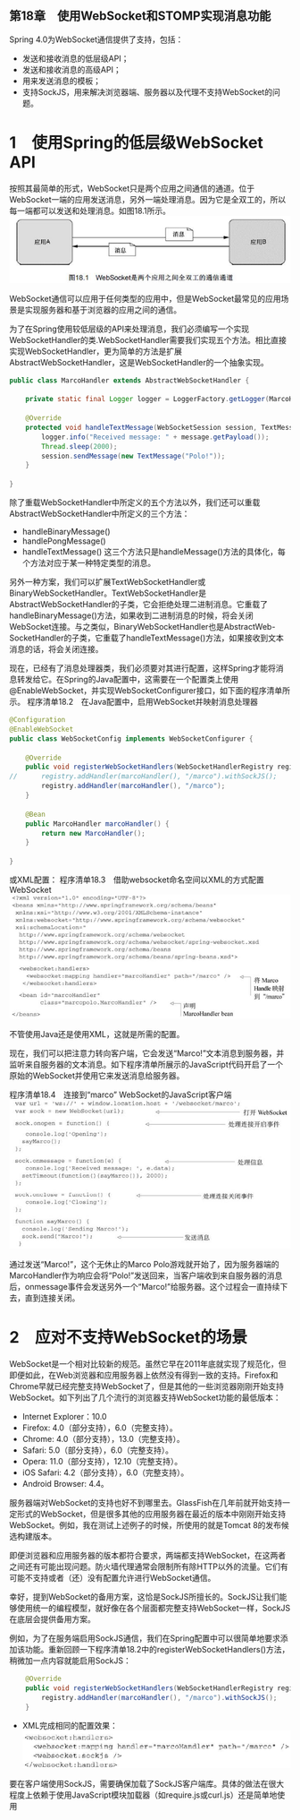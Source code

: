 第18章　使用WebSocket和STOMP实现消息功能
-----------
Spring 4.0为WebSocket通信提供了支持，包括：
- 发送和接收消息的低层级API；
- 发送和接收消息的高级API；
- 用来发送消息的模板；
- 支持SockJS，用来解决浏览器端、服务器以及代理不支持WebSocket的问题。

# 1　使用Spring的低层级WebSocket API
按照其最简单的形式，WebSocket只是两个应用之间通信的通道。位于WebSocket一端的应用发送消息，另外一端处理消息。因为它是全双工的，所以每一端都可以发送和处理消息。如图18.1所示。
<br/>![](img/img18-1.jpg)<br/>

WebSocket通信可以应用于任何类型的应用中，但是WebSocket最常见的应用场景是实现服务器和基于浏览器的应用之间的通信。

为了在Spring使用较低层级的API来处理消息，我们必须编写一个实现WebSocketHandler的类.WebSocketHandler需要我们实现五个方法。相比直接实现WebSocketHandler，更为简单的方法是扩展AbstractWebSocketHandler，这是WebSocketHandler的一个抽象实现。

```java
public class MarcoHandler extends AbstractWebSocketHandler {

	private static final Logger logger = LoggerFactory.getLogger(MarcoHandler.class);
	
	@Override
	protected void handleTextMessage(WebSocketSession session, TextMessage message) throws Exception {
		logger.info("Received message: " + message.getPayload());
		Thread.sleep(2000);
		session.sendMessage(new TextMessage("Polo!"));
	}
	
}
```
除了重载WebSocketHandler中所定义的五个方法以外，我们还可以重载AbstractWebSocketHandler中所定义的三个方法：
- handleBinaryMessage()
- handlePongMessage()
- handleTextMessage()
这三个方法只是handleMessage()方法的具体化，每个方法对应于某一种特定类型的消息。

另外一种方案，我们可以扩展TextWebSocketHandler或BinaryWebSocketHandler。TextWebSocketHandler是AbstractWebSocketHandler的子类，它会拒绝处理二进制消息。它重载了handleBinaryMessage()方法，如果收到二进制消息的时候，将会关闭WebSocket连接。与之类似，BinaryWebSocketHandler也是AbstractWeb-SocketHandler的子类，它重载了handleTextMessage()方法，如果接收到文本消息的话，将会关闭连接。

现在，已经有了消息处理器类，我们必须要对其进行配置，这样Spring才能将消息转发给它。在Spring的Java配置中，这需要在一个配置类上使用@EnableWebSocket，并实现WebSocketConfigurer接口，如下面的程序清单所示。
程序清单18.2　在Java配置中，启用WebSocket并映射消息处理器
```java
@Configuration
@EnableWebSocket
public class WebSocketConfig implements WebSocketConfigurer {

	@Override
	public void registerWebSocketHandlers(WebSocketHandlerRegistry registry) {
//		registry.addHandler(marcoHandler(), "/marco").withSockJS();
		registry.addHandler(marcoHandler(), "/marco");
	}
  
	@Bean
	public MarcoHandler marcoHandler() {
		return new MarcoHandler();
	}

}
```
或XML配置：
程序清单18.3　借助websocket命名空间以XML的方式配置WebSocket
<br/>![](img/code18-3.jpg)<br/>

不管使用Java还是使用XML，这就是所需的配置。

现在，我们可以把注意力转向客户端，它会发送“Marco!”文本消息到服务器，并监听来自服务器的文本消息。如下程序清单所展示的JavaScript代码开启了一个原始的WebSocket并使用它来发送消息给服务器。

程序清单18.4　连接到“marco” WebSocket的JavaScript客户端
<br/>![](img/code18-4.jpg)<br/>

通过发送“Marco!”，这个无休止的Marco Polo游戏就开始了，因为服务器端的MarcoHandler作为响应会将“Polo!”发送回来，当客户端收到来自服务器的消息后，onmessage事件会发送另外一个“Marco!”给服务器。这个过程会一直持续下去，直到连接关闭。


# 2　应对不支持WebSocket的场景
WebSocket是一个相对比较新的规范。虽然它早在2011年底就实现了规范化，但即便如此，在Web浏览器和应用服务器上依然没有得到一致的支持。Firefox和Chrome早就已经完整支持WebSocket了，但是其他的一些浏览器刚刚开始支持WebSocket。如下列出了几个流行的浏览器支持WebSocket功能的最低版本：
- Internet Explorer：10.0
- Firefox: 4.0（部分支持），6.0（完整支持）。
- Chrome: 4.0（部分支持），13.0（完整支持）。
- Safari: 5.0（部分支持），6.0（完整支持）。
- Opera: 11.0（部分支持），12.10（完整支持）。
- iOS Safari: 4.2（部分支持），6.0（完整支持）。
- Android Browser: 4.4。

服务器端对WebSocket的支持也好不到哪里去。GlassFish在几年前就开始支持一定形式的WebSocket，但是很多其他的应用服务器在最近的版本中刚刚开始支持WebSocket。例如，我在测试上述例子的时候，所使用的就是Tomcat 8的发布候选构建版本。

即便浏览器和应用服务器的版本都符合要求，两端都支持WebSocket，在这两者之间还有可能出现问题。防火墙代理通常会限制所有除HTTP以外的流量。它们有可能不支持或者（还）没有配置允许进行WebSocket通信。

幸好，提到WebSocket的备用方案，这恰是SockJS所擅长的。SockJS让我们能够使用统一的编程模型，就好像在各个层面都完整支持WebSocket一样，SockJS在底层会提供备用方案。

例如，为了在服务端启用SockJS通信，我们在Spring配置中可以很简单地要求添加该功能。重新回顾一下程序清单18.2中的registerWebSocketHandlers()方法，稍微加一点内容就能启用SockJS：
```java
	@Override
	public void registerWebSocketHandlers(WebSocketHandlerRegistry registry) {
		registry.addHandler(marcoHandler(), "/marco").withSockJS();
	}
```
- XML完成相同的配置效果：
<br/>![](img/xmlConfSockjs.jpg)<br/>

要在客户端使用SockJS，需要确保加载了SockJS客户端库。具体的做法在很大程度上依赖于使用JavaScript模块加载器（如require.js或curl.js）还是简单地使用<script>标签加载JavaScript库。加载SockJS客户端库的最简单办法是使用<script>标签从SockJS CDN中进行加载，如下所示：
```xml
<script src="http://cdn.sockjs.org/sockjs-0.3.min.js"></script>
```
除了加载SockJS客户端库以外，在程序清单18.4中，要使用SockJS只需修改两行代码：
```javascript
var url = 'marco';
var sock = new SocktJS(url);
```
所做的第一个修改就是URL。SockJS所处理的URL是“http://”或“https://”模式，而不是“ws://”和“wss://”。即便如此，我们还是可以使用相对URL，避免书写完整的全限定URL。在本例中，如果包含JavaScript的页面位于“http://localhost:8080/websocket”路径下，那么给定的“marco”路径将会形成到“http://localhost:8080/websocket/marco”的连接。

# 3　使用STOMP消息
直接使用WebSocket（或SockJS）就很类似于使用TCP套接字来编写Web应用。因为没有高层级的线路协议（wire protocol），因此就需要我们定义应用之间所发送消息的语义，还需要确保连接的两端都能遵循这些语义。
不过，好消息是我们并非必须要使用原生的WebSocket连接。就像HTTP在TCP套接字之上添加了请求-响应模型层一样，STOMP在WebSocket之上提供了一个基于帧的线路格式（frame-based wire format）层，用来定义消息的语义。

乍看上去，STOMP的消息格式非常类似于HTTP请求的结构。与HTTP请求和响应类似，STOMP帧由命令、一个或多个头信息以及负载所组成。例如，如下就是发送数据的一个STOMP帧：
```
SEND
destination:/app/marco
content-length:20

{\"message\":\"Marco!\"}
```

## 　3.1 启用STOMP消息功能
在Spring MVC中为控制器方法添加@MessageMapping注解，使其处理STOMP消息，它与带有@RequestMapping注解的方法处理HTTP请求的方式非常类似。但是与@RequestMapping不同的是
- @MessageMapping的功能无法通过@EnableWebMvc启用，而是@EnableWebSocketMessageBroker。
- Spring的Web消息功能基于消息代理（message broker）构建，因此除了告诉Spring我们想要处理消息以外，还有其他的内容需要配置。

```java
@Configuration
@EnableWebSocketMessageBroker
public class WebSocketStompConfig extends AbstractWebSocketMessageBrokerConfigurer {

  @Override
  public void registerStompEndpoints(StompEndpointRegistry registry) {
    registry.addEndpoint("/marcopolo").withSockJS();
  }

  @Override
  public void configureMessageBroker(MessageBrokerRegistry registry) {
//    registry.enableStompBrokerRelay("/queue", "/topic");
    registry.enableSimpleBroker("/queue", "/topic");
    registry.setApplicationDestinationPrefixes("/app");
  }
  
}
```
上述配置，它重载了registerStompEndpoints()方法，将“/marcopolo”注册为STOMP端点。这个路径与之前发送和接收消息的目的地路径有所不同。这是一个端点，客户端在订阅或发布消息到目的地路径前，要连接该端点。

WebSocketStompConfig还通过重载configureMessageBroker()方法配置了一个简单的消息代理。消息代理将会处理前缀为“/topic”和“/queue”的消息。除此之外，发往应用程序的消息将会带有“/app”前缀。图18.2展现了这个配置中的消息流。
！！！

**启用STOMP代理中继**
对于生产环境下的应用来说，你可能会希望使用真正支持STOMP的代理来支撑WebSocket消息，如RabbitMQ或ActiveMQ。这样的代理提供了可扩展性和健壮性更好的消息功能，当然它们也会完整支持STOMP命令。我们需要根据相关的文档来为STOMP搭建代理。搭建就绪之后，就可以使用STOMP代理来替换内存代理了，只需按照如下方式重载configureMessageBroker()方法即可：
```java
  @Override
  public void configureMessageBroker(MessageBrokerRegistry registry) {
    registry.enableStompBrokerRelay("/queue", "/topic");
    registry.setApplicationDestinationPrefixes("/app");
  }
```
- 上述configureMessageBroker()方法的第一行代码启用了STOMP代理中继（broker relay）功能，并将其目的地前缀设置为“/topic”和“/queue”。这样的话，Spring就能知道所有目的地前缀为“/topic”或“/queue”的消息都会发送到STOMP代理中。

- 在第二行的configureMessageBroker()方法中将应用的前缀设置为“/app”。所有目的地以“/app”打头的消息都将会路由到带有@MessageMapping注解的方法中，而不会发布到代理队列或主题中。

默认情况下，STOMP代理中继会假设代理监听localhost的61613端口，并且客户端的username和password均为“guest”。如果你的STOMP代理位于其他的服务器上，或者配置成了不同的客户端凭证，那么我们可以在启用STOMP代理中继的时候，需要配置这些细节信息：
```java
  @Override
  public void configureMessageBroker(MessageBrokerRegistry registry) {
    registry.enableStompBrokerRelay("/queue", "/topic")
            .setRelayHost("rabbit.someotherserver")
            .setRelayPort(62623)
            .setClientLogin("marcopolo")
            .setClientPasscode("letmein01")
    registry.setApplicationDestinationPrefixes("/app");
  }
```
## 3.2　处理来自客户端的STOMP消息
Spring 4.0引入了@MessageMapping注解，它用于STOMP消息的处理，类似于Spring MVC的@RequestMapping注解。当消息抵达某个特定的目的地时，带有@MessageMapping注解的方法能够处理这些消息。
```java
@Controller
public class MarcoController {

  private static final Logger logger = LoggerFactory
      .getLogger(MarcoController.class);

  @MessageMapping("/marco")
  public Shout handleShout(Shout incoming) {
    logger.info("Received message: " + incoming.getMessage());

    try { Thread.sleep(2000); } catch (InterruptedException e) {}
    
    Shout outgoing = new Shout();
    outgoing.setMessage("Polo!");
    
    return outgoing;
  }

}
```
示handleShout()方法能够处理指定目的地上到达的消息。在本例中，这个目的地也就是“/app/marco”（“/app”前缀是隐含的，因为我们将其配置为应用的目的地前缀）。
- Shout类是个简单的JavaBean
```java
public class Shout {

  private String message;

  public String getMessage() {
    return message;
  }

  public void setMessage(String message) {
    this.message = message;
  }
  
}
```

因为我们现在处理的不是HTTP，所以无法使用Spring的HttpMessageConverter实现将负载转换为Shout对象。Spring 4.0提供了几个消息转换器，作为其消息API的一部分。表18.1描述了这些消息转换器，在处理STOMP消息的时候可能会用到它们。

表18.1　Spring能够使用某一个消息转换器将消息负载转换为Java类型
！！！

**处理订阅**
@SubscribeMapping的主要应用场景是实现请求-回应模式。在请求-回应模式中，客户端订阅某一个目的地，然后预期在这个目的地上获得一个一次性的响应。
例如，考虑如下@SubscribeMapping注解标注的方法：
```java
  @SubscribeMapping({"/marco"})
  public Shout handleSubscription(){
    Shout outgoing = new Shout();
    outgoing.setMessage("Polo!");
    return outgoing;
  }
```

可以看到，handleSubscription()方法使用了@SubscribeMapping注解，用这个方法来处理对“/app/marco”目的地的订阅（与@MessageMapping类似，“/app”是隐含的）。当处理这个订阅时，handleSubscription()方法会产生一个输出的Shout对象并将其返回。然后，Shout对象会转换成一条消息，并且会按照客户端订阅时相同的目的地发送回客户端。

如果你觉得这种请求-回应模式与HTTP GET的请求-响应模式并没有太大差别的话，那么你基本上是正确的。但是，这里的关键区别在于HTTPGET请求是同步的，而订阅的请求-回应模式则是异步的，这样客户端能够在回应可用时再去处理，而不必等待。

**编写JavaScript客户端**
程序清单18.7　借助STOMP库，通过JavaScript发送消息
!!!
在本例中，URL引用的是程序清单18.5中所配置的STOMP端点（不包括应用的上下文路径“/stomp”）。

但是，这里的区别在于，我们不再直接使用SockJS，而是通过调用Stomp.over(sock)创建了一个STOMP客户端实例。这实际上封装了SockJS，这样就能在WebSocket连接上发送STOMP消息。

## 3.3　发送消息到客户端


# 4　为目标用户发送消息
# 5　处理消息异常

# 源码
https://github.com/myitroad/spring-in-action-4/tree/master/Chapter_18